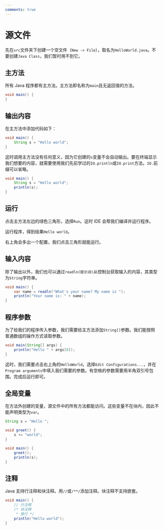 ```yaml
---
comments: true
---
```


# 源文件

先在`src`文件夹下创建一个空文件（`New -> File`），取名为`HelloWorld.java`。不要创建`Java Class`，我们暂时用不到它。

## 主方法

所有 Java 程序都有主方法。主方法即名称为`main`且无返回值的方法。

```java
void main() {
}
```

## 输出内容

在主方法中添加代码如下：

```java
void main() {
    String s = "Hello world";
}
```

这时调用主方法没有任何意义，因为它创建的`s`变量不会自动输出。要在终端显示我们想要的内容，就需要使用我们先前学过的`IO.println`或`IO.print`方法。`IO.`前缀可以省略。

```java
void main() {
    String s = "Hello world";
    println(s);
}
```

## 运行

点击主方法左边的绿色三角形，选择`Run`。这时 IDE 会帮我们编译并运行程序。

运行程序，得到结果`Hello world`。

右上角会多出一个配置，我们点击三角形就能运行。

## 输入内容

除了输出以外，我们也可以通过`readln(提示词)`从控制台获取输入的内容，其类型为`String`字符串。

```java
void main() {
    var name = readln("What's your name? My name is ");
    println("Your name is: " + name);
}
```

## 程序参数

为了给我们的程序传入参数，我们需要给主方法添加`String[]`参数。我们能按照普通数组的操作方式读取参数。

```java
void main(String[] args) {
    println("Hello " + args[0]);
}
```

这时，我们需要点击右上角的`HelloWorld`，选择`Edit Configurations...`，并在`Program arguments`中填入我们需要的参数。有空格的参数需要用半角双引号包围。完成后运行即可。

## 全局变量

在方法外创建的变量，源文件中的所有方法都能访问。这些变量不在块内，因此不能声明类型为`var`。

```java
String s = "Hello ";

void greet() {
    s += "world";
}

void main() {
    greet();
    println(s);
}
```

## 注释

Java 支持行注释和块注释。用`//`或`/**/`添加注释。块注释不支持嵌套。

```java
void main() {
    // 行注释
    /* 块注释
     * 换行 */
    println("Hello world");
}
```
